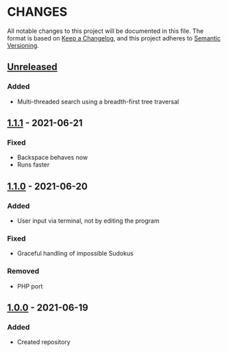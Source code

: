 # CHANGES

All notable changes to this project will be documented in this file. The format is based on [Keep a Changelog](https://keepachangelog.com/en/1.0.0/), and this project adheres to [Semantic Versioning](https://semver.org/spec/v2.0.0.html).

## [Unreleased]
### Added
+ Multi-threaded search using a breadth-first tree traversal

## [1.1.1] - 2021-06-21
### Fixed
+ Backspace behaves now
+ Runs faster

## [1.1.0] - 2021-06-20
### Added
+ User input via terminal, not by editing the program

### Fixed
+ Graceful handling of impossible Sudokus

### Removed
+ PHP port

## [1.0.0] - 2021-06-19
### Added
+ Created repository

[Unreleased]: https://github.com/jkoop/brute-force-sudoku/compare/v1.1.1...HEAD
[1.1.1]: https://github.com/jkoop/brute-force-sudoku/releases/tag/v1.1.1
[1.1.0]: https://github.com/jkoop/brute-force-sudoku/releases/tag/v1.1.0
[1.0.0]: https://github.com/jkoop/brute-force-sudoku/releases/tag/v1.0.0
